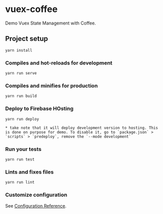 # vuex-coffee

Demo Vuex State Management with Coffee. 

## Project setup
```
yarn install
```

### Compiles and hot-reloads for development
```
yarn run serve
```

### Compiles and minifies for production
```
yarn run build
```

### Deploy to Firebase HOsting
```
yarn run deploy

* take note that it will deploy development version to hosting. This is done on purpose for demo. To disable it, go to `package.json` > `scripts` > `predeploy`, remove the `--mode development`

```

### Run your tests
```
yarn run test
```

### Lints and fixes files
```
yarn run lint
```

### Customize configuration
See [Configuration Reference](https://cli.vuejs.org/config/).
